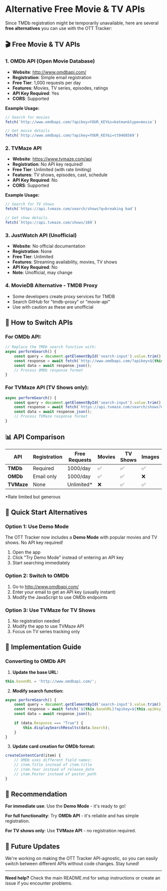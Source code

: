 # Alternative Free Movie & TV APIs

Since TMDb registration might be temporarily unavailable, here are several **free alternatives** you can use with the OTT Tracker:

## 🎬 Free Movie & TV APIs

### 1. **OMDb API** (Open Movie Database)
- **Website**: http://www.omdbapi.com/
- **Registration**: Simple email registration
- **Free Tier**: 1,000 requests per day
- **Features**: Movies, TV series, episodes, ratings
- **API Key Required**: Yes
- **CORS**: Supported

**Example Usage:**
```javascript
// Search for movies
fetch(`http://www.omdbapi.com/?apikey=YOUR_KEY&s=batman&type=movie`)

// Get movie details
fetch(`http://www.omdbapi.com/?apikey=YOUR_KEY&i=tt0468569`)
```

### 2. **TVMaze API**
- **Website**: https://www.tvmaze.com/api
- **Registration**: No API key required!
- **Free Tier**: Unlimited (with rate limiting)
- **Features**: TV shows, episodes, cast, schedule
- **API Key Required**: No
- **CORS**: Supported

**Example Usage:**
```javascript
// Search for TV shows
fetch(`https://api.tvmaze.com/search/shows?q=breaking bad`)

// Get show details
fetch(`https://api.tvmaze.com/shows/169`)
```

### 3. **JustWatch API** (Unofficial)
- **Website**: No official documentation
- **Registration**: None
- **Free Tier**: Unlimited
- **Features**: Streaming availability, movies, TV shows
- **API Key Required**: No
- **Note**: Unofficial, may change

### 4. **MovieDB Alternative - TMDB Proxy**
- Some developers create proxy services for TMDB
- Search GitHub for "tmdb-proxy" or "movie-api"
- Use with caution as these are unofficial

## 🔧 How to Switch APIs

### For OMDb API:
```javascript
// Replace the TMDb search function with:
async performSearch() {
    const query = document.getElementById('search-input').value.trim();
    const response = await fetch(`http://www.omdbapi.com/?apikey=${this.apiKey}&s=${query}&type=movie`);
    const data = await response.json();
    // Process OMDb response format
}
```

### For TVMaze API (TV Shows only):
```javascript
async performSearch() {
    const query = document.getElementById('search-input').value.trim();
    const response = await fetch(`https://api.tvmaze.com/search/shows?q=${query}`);
    const data = await response.json();
    // Process TVMaze response format
}
```

## 📊 API Comparison

| API | Registration | Free Requests | Movies | TV Shows | Images | Ratings |
|-----|-------------|---------------|---------|----------|--------|---------|
| **TMDb** | Required | 1000/day | ✅ | ✅ | ✅ | ✅ |
| **OMDb** | Email only | 1000/day | ✅ | ✅ | ❌ | ✅ |
| **TVMaze** | None | Unlimited* | ❌ | ✅ | ✅ | ❌ |

*Rate limited but generous

## 🚀 Quick Start Alternatives

### Option 1: Use Demo Mode
The OTT Tracker now includes a **Demo Mode** with popular movies and TV shows. No API key required!

1. Open the app
2. Click "Try Demo Mode" instead of entering an API key
3. Start searching immediately

### Option 2: Switch to OMDb
1. Go to http://www.omdbapi.com/
2. Enter your email to get an API key (usually instant)
3. Modify the JavaScript to use OMDb endpoints

### Option 3: Use TVMaze for TV Shows
1. No registration needed
2. Modify the app to use TVMaze API
3. Focus on TV series tracking only

## 🔧 Implementation Guide

### Converting to OMDb API

1. **Update the base URL:**
```javascript
this.baseURL = 'http://www.omdbapi.com/';
```

2. **Modify search function:**
```javascript
async performSearch() {
    const query = document.getElementById('search-input').value.trim();
    const response = await fetch(`${this.baseURL}?apikey=${this.apiKey}&s=${query}`);
    const data = await response.json();
    
    if (data.Response === "True") {
        this.displaySearchResults(data.Search);
    }
}
```

3. **Update card creation for OMDb format:**
```javascript
createContentCard(item) {
    // OMDb uses different field names:
    // item.Title instead of item.title
    // item.Year instead of release_date
    // item.Poster instead of poster_path
}
```

## 🎯 Recommendation

**For immediate use**: Use the **Demo Mode** - it's ready to go!

**For full functionality**: Try **OMDb API** - it's reliable and has simple registration.

**For TV shows only**: Use **TVMaze API** - no registration required.

## 🔄 Future Updates

We're working on making the OTT Tracker API-agnostic, so you can easily switch between different APIs without code changes. Stay tuned!

---

**Need help?** Check the main README.md for setup instructions or create an issue if you encounter problems.